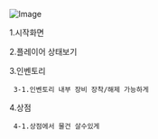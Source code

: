![Image](https://github.com/user-attachments/assets/b757f5b6-1dbd-473b-b6a1-850b50cf446c)


1.시작화면

2.플레이어 상태보기

3.인벤토리

     3-1.인벤토리 내부 장비 장착/해제 가능하게

4.상점

     4-1.상점에서 물건 살수있게
